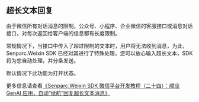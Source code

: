## 超长文本回复

由于微信所有对话消息的限制，公众号、小程序、企业微信的客服接口或消息对话接口，对每次返回给客户端的信息都有长度限制。

常规情况下，当接口中传入了超过限制的文本时，用户将无法收到消息，为此，Senparc.Weixin SDK 已经对其进行了特殊处理，您可以放心输入超长文本，SDK 将为您自动处理，并分条发送。

默认情况下此功能为打开状态。

更多信息请查看[《Senparc.Weixin SDK 微信平台开发教程（二十四）：顺应 GenAI 应用，自动“续航”回复超长文本消息》](https://www.cnblogs.com/szw/p/weixin-large-text-response.html)

